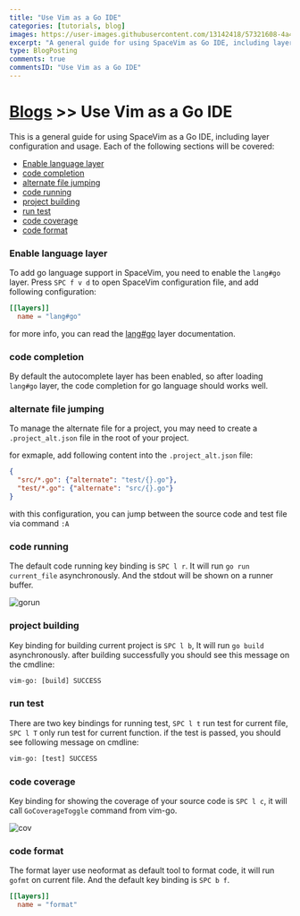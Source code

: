 ```yaml
---
title: "Use Vim as a Go IDE"
categories: [tutorials, blog]
images: https://user-images.githubusercontent.com/13142418/57321608-4a484880-7134-11e9-8e43-5fa05085d7e5.png
excerpt: "A general guide for using SpaceVim as Go IDE, including layer configuration, requiems installation and usage."
type: BlogPosting
comments: true
commentsID: "Use Vim as a Go IDE"
---
```


# [Blogs](../blog/) >> Use Vim as a Go IDE

This is a general guide for using SpaceVim as a Go IDE, including layer configuration and usage. 
Each of the following sections will be covered:

<!-- vim-markdown-toc GFM -->

- [Enable language layer](#enable-language-layer)
- [code completion](#code-completion)
- [alternate file jumping](#alternate-file-jumping)
- [code running](#code-running)
- [project building](#project-building)
- [run test](#run-test)
- [code coverage](#code-coverage)
- [code format](#code-format)

<!-- vim-markdown-toc -->

### Enable language layer

To add go language support in SpaceVim, you need to enable the `lang#go` layer. Press `SPC f v d` to open
SpaceVim configuration file, and add following configuration:

```toml
[[layers]]
  name = "lang#go"
```

for more info, you can read the [lang#go](../layers/lang/go/) layer documentation.

### code completion

By default the autocomplete layer has been enabled, so after loading `lang#go` layer, the code completion
for go language should works well.


### alternate file jumping

To manage the alternate file for a project, you may need to create a `.project_alt.json` file in the root of your
project.

for exmaple, add following content into the `.project_alt.json` file:

```json
{
  "src/*.go": {"alternate": "test/{}.go"},
  "test/*.go": {"alternate": "src/{}.go"}
}
```

with this configuration, you can jump between the source code and test file via command `:A`


### code running

The default code running key binding is `SPC l r`. It will run `go run current_file` asynchronously.
And the stdout will be shown on a runner buffer.

![gorun](https://user-images.githubusercontent.com/13142418/50751761-22300200-1286-11e9-8b4f-76836438d913.png)


### project building

Key binding for building current project is `SPC l b`, It will run `go build` asynchronously.
after building successfully you should see this message on the cmdline:

```txt
vim-go: [build] SUCCESS
```

### run test

There are two key bindings for running test, `SPC l t` run test for current file,
`SPC l T` only run test for current function. if the test is passed, you should see
following message on cmdline:

```txt
vim-go: [test] SUCCESS 
```

### code coverage

Key binding for showing the coverage of your source code is `SPC l c`, it will call `GoCoverageToggle` command from vim-go.

![cov](https://user-images.githubusercontent.com/13142418/57342383-57375d00-7171-11e9-9182-281d7a792c68.gif)

### code format

The format layer use neoformat as default tool to format code, it will run `gofmt` on current file.
And the default key binding is `SPC b f`.

```toml
[[layers]]
  name = "format"
```
